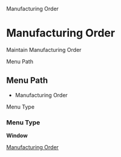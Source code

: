 
Manufacturing Order
# Manufacturing Order


Maintain Manufacturing Order

Menu Path
## Menu Path



- Manufacturing Order

Menu Type
### Menu Type

**Window**


[Manufacturing Order](../../window-manufacturing-order.md)